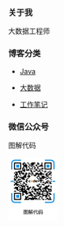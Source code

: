 ### 关于我

大数据工程师

### 博客分类

- [Java](./java/README.md)

- [大数据](./bigdata/README.md)

- [工作笔记](./work-notes/README.md)

### 微信公众号

图解代码

<img style="width:100px;" src="./pic/our_code.png"/>
